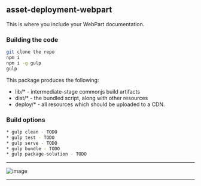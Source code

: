## asset-deployment-webpart

This is where you include your WebPart documentation.

### Building the code

```bash
git clone the repo
npm i
npm i -g gulp
gulp
```

This package produces the following:

* lib/* - intermediate-stage commonjs build artifacts
* dist/* - the bundled script, along with other resources
* deploy/* - all resources which should be uploaded to a CDN.

### Build options

```bash
* gulp clean - TODO
* gulp test - TODO
* gulp serve - TODO
* gulp bundle - TODO
* gulp package-solution - TODO
```
***
![image](https://user-images.githubusercontent.com/19554935/60400682-3b36b300-9b45-11e9-8136-cb95c980acd6.png)
***
